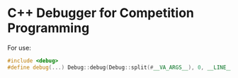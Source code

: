 # C++ Debugger for Competition Programming

For use:
```C++
#include <debug>
#define debug(...) Debug::debug(Debug::split(#__VA_ARGS__), 0, __LINE__, __VA_ARGS__)
```
